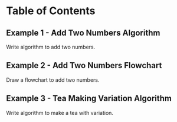 # Table of Contents

## Example 1 - Add Two Numbers Algorithm
Write algorithm to add two numbers.

## Example 2 - Add Two Numbers Flowchart
Draw a flowchart to add two numbers.

## Example 3 - Tea Making Variation Algorithm
Write algorithm to make a tea with variation.
